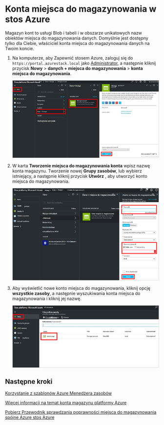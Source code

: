 <properties
    pageTitle="Konta miejsca do magazynowania w stos Azure | Microsoft Azure"
    description="Dowiedz się, jak utworzyć konto Azure stos miejsca do magazynowania."
    services="azure-stack"
    documentationCenter=""
    authors="ErikjeMS"
    manager="byronr"
    editor=""/>

<tags
    ms.service="azure-stack"
    ms.workload="na"
    ms.tgt_pltfrm="na"
    ms.devlang="na"
    ms.topic="get-started-article"
    ms.date="09/26/2016"
    ms.author="erikje"/>

# <a name="storage-accounts-in-azure-stack"></a>Konta miejsca do magazynowania w stos Azure

Magazyn kont to usługi Blob i tabeli i w obszarze unikatowych nazw obiektów miejsca do magazynowania danych. Domyślnie jest dostępny tylko dla Ciebie, właściciel konta miejsca do magazynowania danych na Twoim koncie.

1.  Na komputerze, aby Zapewnić stosem Azure, zaloguj się do `https://portal.azurestack.local` jako [Administrator](azure-stack-connect-azure-stack.md#log-in-as-a-service-administrator), a następnie kliknij przycisk **Nowy** > **danych + miejsca do magazynowania** > **konta miejsca do magazynowania**.

    ![](media/azure-stack-provision-storage-account/image01.png)

2.  W karta **Tworzenie miejsca do magazynowania konta** wpisz nazwę konta magazynu. Tworzenie nowej **Grupy zasobów**, lub wybierz istniejący, a następnie kliknij przycisk **Utwórz** , aby utworzyć konto miejsca do magazynowania.

    ![](media/azure-stack-provision-storage-account/image02.png)

3. Aby wyświetlić nowe konto miejsca do magazynowania, kliknij opcję **wszystkie zasoby**, a następnie wyszukiwania konta miejsca do magazynowania i kliknij jej nazwę.

    ![](media/azure-stack-provision-storage-account/image03.png)
    
## <a name="next-steps"></a>Następne kroki

[Korzystanie z szablonów Azure Menedżera zasobów](azure-stack-arm-templates.md)

[Więcej informacji na temat konta magazynu platformy Azure](../storage/storage-create-storage-account.md)

[Pobierz Przewodnik sprawdzania poprawności miejsca do magazynowania spójne Azure stos Azure](http://aka.ms/azurestacktp1doc)
